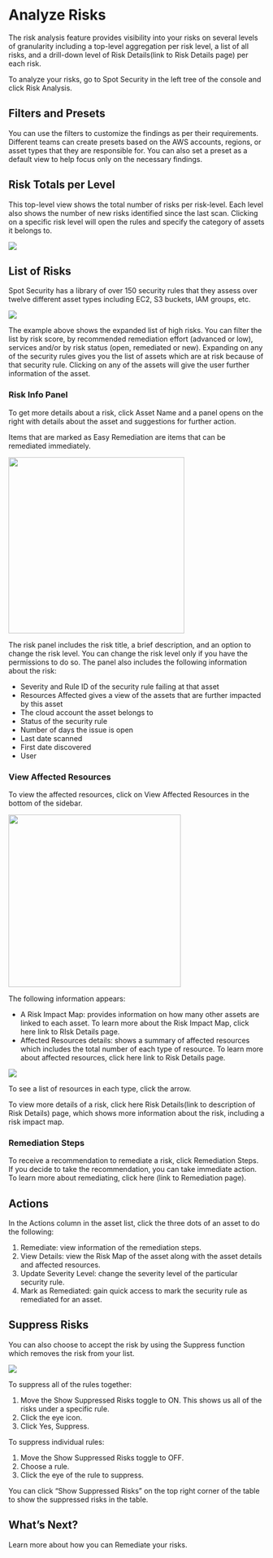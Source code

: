 # Analyze Risks

The risk analysis feature provides visibility into your risks on several levels of granularity including a top-level aggregation per risk level, a list of all risks, and a drill-down level of Risk Details(link to Risk Details page) per each risk.

To analyze your risks, go to Spot Security in the left tree of the console and click Risk Analysis.

## Filters and Presets

You can use the filters to customize the findings as per their requirements. Different teams can create presets based on the AWS accounts, regions, or asset types that they are responsible for. You can also set a preset as a default view to help focus only on the necessary findings.

## Risk Totals per Level

This top-level view shows the total number of risks per risk-level. Each level also shows the number of new risks identified since the last scan.
Clicking on a specific risk level will open the rules and specify the category of assets it belongs to.

<img src="/spot-security/_media/risk-analysis-a.png" />

## List of Risks

Spot Security has a library of over 150 security rules that they assess over twelve different asset types including EC2, S3 buckets, IAM groups, etc.

<img src="/spot-security/_media/risk-analysis-b.png" />

The example above shows the expanded list of high risks. You can filter the list by risk score, by recommended remediation effort (advanced or low), services and/or by risk status (open, remediated or new).
Expanding on any of the security rules gives you the list of assets which are at risk because of that security rule. Clicking on any of the assets will give the user further information of the asset.

### Risk Info Panel

To get more details about a risk, click Asset Name and a panel opens on the right with details about the asset and suggestions for further action.

Items that are marked as Easy Remediation are items that can be remediated immediately.

<img src="/spot-security/_media/risk-analysis-h.png" width="346"/>

The risk panel includes the risk title, a brief description, and an option to change the risk level. You can change the risk level only if you have the permissions to do so. The panel also includes the following information about the risk:
* Severity and Rule ID of the security rule failing at that asset
* Resources Affected gives a view of the assets that are further impacted by this asset
* The cloud account the asset belongs to
* Status of the security rule
* Number of days the issue is open
* Last date scanned
* First date discovered
* User

### View Affected Resources

To view the affected resources, click on View Affected Resources in the bottom of the sidebar.

 <img src="/spot-security/_media/risk-analysis-i.png" width="339"/>

The following information appears:
* A Risk Impact Map: provides information on how many other assets are linked to each asset. To learn more about the Risk Impact Map, click here link to RIsk Details page.
* Affected Resources details: shows a summary of affected resources which includes the total number of each type of resource. To learn more about affected resources, click here link to Risk Details page.

 <img src="/spot-security/_media/risk-analysis-d.png" />

 To see a list of resources in each type, click the arrow.

 To view more details of a risk, click here Risk Details(link to description of Risk Details) page, which shows more information about the risk, including a risk impact map.

### Remediation Steps

To receive a recommendation to remediate a risk, click Remediation Steps. If you decide to take the recommendation, you can take immediate action.
To learn more about remediating, click here (link to Remediation page).

## Actions

In the Actions column in the asset list, click the three dots of an asset to do the following:
1. Remediate: view information of the remediation steps.
2. View Details: view the Risk Map of the asset along with the asset details and affected resources.
3. Update Severity Level: change the severity level of the particular security rule.
4. Mark as Remediated: gain quick access to mark the security rule as remediated for an asset.

## Suppress Risks

You can also choose to accept the risk by using the Suppress function which removes the risk from your list.  

 <img src="/spot-security/_media/risk-analysis-e.png" />

To suppress all of the rules together:
1. Move the Show Suppressed Risks toggle to ON. This shows us all of the risks under a specific rule.
2. Click the eye icon.
3. Click Yes, Suppress.

To suppress individual rules:
1. Move the Show Suppressed Risks toggle to OFF.
2. Choose a rule.
3. Click the eye of the rule to suppress.

You can click “Show Suppressed Risks” on the top right corner of the table to show the suppressed risks in the table.

## What’s Next?
Learn more about how you can Remediate your risks.
